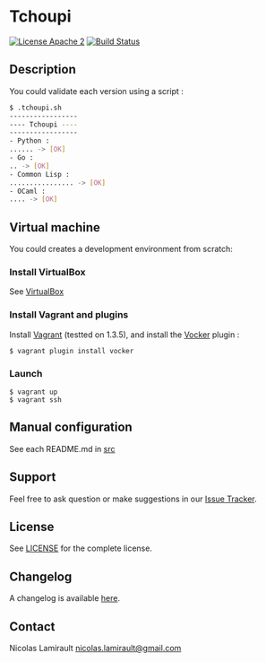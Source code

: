 # Tchoupi

[![License Apache 2][badge-license]](LICENSE)
[![Build Status](http://img.shields.io/travis/nlamirault/tchoupi.svg)](https://travis-ci.org/nlamirault/tchoupi)

## Description

You could validate each version using a script :

```bash
$ .tchoupi.sh
-----------------
---- Tchoupi ----
-----------------
- Python :
...... -> [OK]
- Go :
.. -> [OK]
- Common Lisp :
................ -> [OK]
- OCaml :
.... -> [OK]
```

## Virtual machine

You could creates a development environment from scratch:

### Install VirtualBox

See [VirtualBox](https://www.virtualbox.org/wiki/Downloads)

### Install Vagrant and plugins

Install [Vagrant](https://www.vagrantup.com) (testted on 1.3.5), and install
the [Vocker](https://github.com/fgrehm/vocker) plugin :

	$ vagrant plugin install vocker

### Launch

	$ vagrant up
	$ vagrant ssh


## Manual configuration

See each README.md in [src](src)


## Support

Feel free to ask question or make suggestions in our [Issue Tracker][].


## License

See [LICENSE](LICENSE) for the complete license.


## Changelog

A changelog is available [here](ChangeLog.md).


## Contact

Nicolas Lamirault <nicolas.lamirault@gmail.com>



[Tchoupi]: https://github.com/nlamirault/tchoupi
[badge-license]: https://img.shields.io/badge/license-Apache2-green.svg?style=flat
[Issue tracker]: https://github.com/nlamirault/tchoupi/issues


[Docker]: https://www.docker.io
